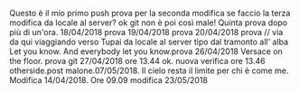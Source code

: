 ﻿Questo è il mio primo push
prova per la seconda modifica
se faccio la terza modifica da locale al server?
ok git non è poi così male!
Quinta prova dopo più di un'ora.
18/04/2018 prova
19/04/2018 prova
20/04/2018 prova
//
via da qui viaggiando verso Tupai
da locale al server tipo dal tramonto all' alba
Let you know. And everybody let you know.prova 26/04/2018
Versace on the floor. prova git 27/04/2018 ore 13.44
ok. nuova verifica ore 13.46
otherside.post malone.07/05/2018.
Il cielo resta il limite per chi è come me.
Modifica 14/04/2018.
Ore 09.09
modifica 23/05/2018
